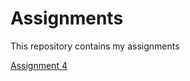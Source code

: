 # Assignments
This repository contains my assignments

[Assignment 4](https://github.com/teungraat/Assignments/blob/master/assignment%204%20programming%20introduction.html)
